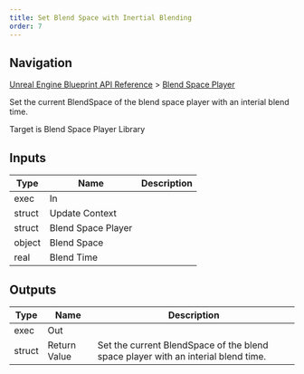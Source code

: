 ```yaml
---
title: Set Blend Space with Inertial Blending
order: 7
---
```

## Navigation

[Unreal Engine Blueprint API Reference](https://dev.epicgames.com/documentation/en-us/unreal-engine/BlueprintAPI) > [Blend Space Player](https://dev.epicgames.com/documentation/en-us/unreal-engine/BlueprintAPI/BlendSpacePlayer)

Set the current BlendSpace of the blend space player with an interial blend time.

Target is Blend Space Player Library

## Inputs

| Type | Name | Description |
| --- | --- | --- |
| exec | In |  |
| struct | Update Context |  |
| struct | Blend Space Player |  |
| object | Blend Space |  |
| real | Blend Time |  |

## Outputs

| Type | Name | Description |
| --- | --- | --- |
| exec | Out |  |
| struct | Return Value | Set the current BlendSpace of the blend space player with an interial blend time. |
